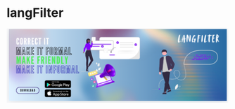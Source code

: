 # langFilter

![alt text](https://github.com/mahendrarathore1742/langFilter/blob/main/headerFile.png)
